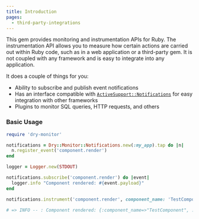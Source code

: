 ```yaml
---
title: Introduction
pages:
  - third-party-integrations
---
```


This gem provides monitoring and instrumentation APIs for Ruby. The instrumentation API allows you to measure how certain actions are carried out within Ruby code, such as in a web application or a third-party gem. It is not coupled with any framework and is easy to integrate into any application.

It does a couple of things for you:

- Ability to subscribe and publish event notifications
- Has an interface compatible with [`ActiveSupport::Notifications`](https://guides.rubyonrails.org/active_support_instrumentation.html) for easy integration with other frameworks
- Plugins to monitor SQL queries, HTTP requests, and others

### Basic Usage

```ruby
require 'dry-monitor'

notifications = Dry::Monitor::Notifications.new(:my_app).tap do |n|
  n.register_event('component.render')
end

logger = Logger.new(STDOUT)

notifications.subscribe('component.render') do |event|
  logger.info "Component rendered: #{event.payload}"
end

notifications.instrument('component.render', component_name: 'TestComponent') { sleep 0.2 }

# => INFO -- : Component rendered: {:component_name=>"TestComponent", :time=>201}
```